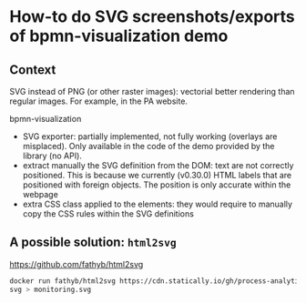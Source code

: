 # How-to do SVG screenshots/exports of bpmn-visualization demo

## Context

SVG instead of PNG (or other raster images): vectorial better rendering than regular images. For example, in the PA website. 

bpmn-visualization
  - SVG exporter: partially implemented, not fully working (overlays are misplaced). Only available in the code of the
  demo provided by the library (no API).
  - extract manually the SVG definition from the DOM: text are not correctly positioned. This is because we currently (v0.30.0)
  HTML labels that are positioned with foreign objects. The position is only accurate within the webpage
  - extra CSS class applied to the elements: they would require to manually copy the CSS rules within the SVG definitions


## A possible solution: `html2svg`

https://github.com/fathyb/html2svg

```bash
docker run fathyb/html2svg https://cdn.statically.io/gh/process-analytics/bpmn-visualization-examples/v0.30.0/demo/monitoring-all-process-instances/index.html --format
svg > monitoring.svg
```

